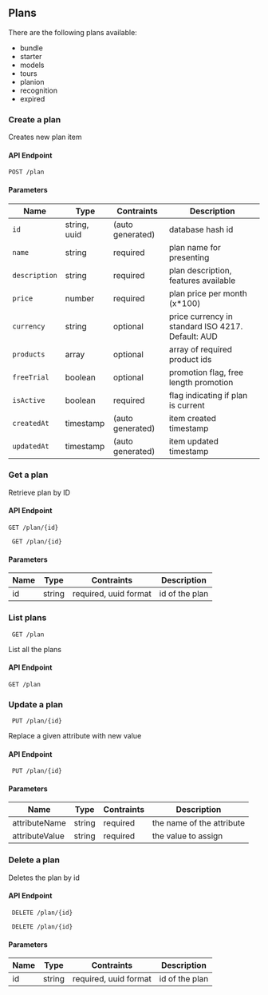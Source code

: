 ## Plans

There are the following plans available:

 - bundle
 - starter
 - models
 - tours
 - planion
 - recognition
 - expired

### Create a plan

Creates new plan item

#### API Endpoint

`POST /plan`


#### Parameters

Name | Type | Contraints | Description
--------|-------|--------- | ------
`id`  | string, uuid | (auto generated) |  database hash id
`name` | string | required | plan name for presenting
`description` | string | required | plan description, features available
`price`  | number | required | plan price per month (x*100)
`currency` | string | optional | price currency in standard ISO 4217. Default: AUD
`products` | array | optional | array of required product ids
`freeTrial` | boolean | optional | promotion flag, free length promotion
`isActive` | boolean | required | flag indicating if plan is current
`createdAt`  | timestamp | (auto generated) | item created timestamp
`updatedAt`  | timestamp | (auto generated) | item updated timestamp


### Get a plan

Retrieve plan by ID

#### API Endpoint

 `GET /plan/{id}`

```
 GET /plan/{id}
```


#### Parameters

Name | Type | Contraints | Description
--------|-------|--------- | ------
id | string | required, uuid format| id of the plan



### List plans

```
 GET /plan
```
List all the plans
#### API Endpoint

 `GET /plan`

### Update a plan

 
```
 PUT /plan/{id}
```
Replace a given attribute with new value


#### API Endpoint

 ` PUT /plan/{id}`
 
#### Parameters
Name | Type | Contraints | Description
--------|-------|--------- | ------
attributeName | string | required| the name of the attribute
attributeValue | string | required| the value to assign


### Delete a plan

Deletes the plan by id

#### API Endpoint

 ` DELETE /plan/{id}`
 
```
 DELETE /plan/{id}
```

#### Parameters

Name | Type | Contraints | Description
--------|-------|--------- | ------
id | string | required, uuid format| id of the plan


